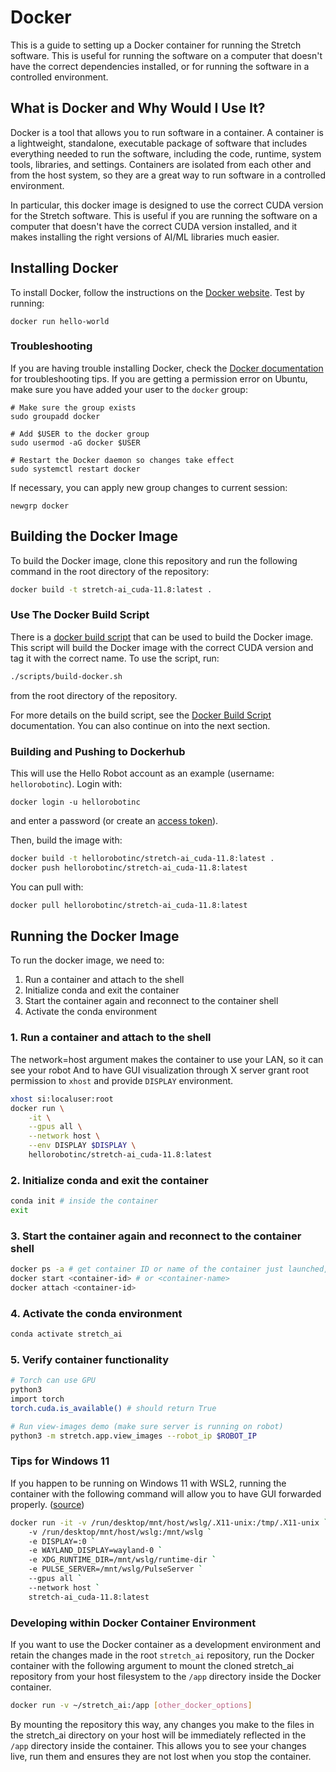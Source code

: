 # Docker

This is a guide to setting up a Docker container for running the Stretch software. This is useful for running the software on a computer that doesn't have the correct dependencies installed, or for running the software in a controlled environment.

## What is Docker and Why Would I Use It?

Docker is a tool that allows you to run software in a container. A container is a lightweight, standalone, executable package of software that includes everything needed to run the software, including the code, runtime, system tools, libraries, and settings. Containers are isolated from each other and from the host system, so they are a great way to run software in a controlled environment.

In particular, this docker image is designed to use the correct CUDA version for the Stretch software. This is useful if you are running the software on a computer that doesn't have the correct CUDA version installed, and it makes installing the right versions of AI/ML libraries much easier.

## Installing Docker

To install Docker, follow the instructions on the [Docker website](https://docs.docker.com/get-docker/). Test by running:

```
docker run hello-world
```

### Troubleshooting

If you are having trouble installing Docker, check the [Docker documentation](https://docs.docker.com/get-docker/) for troubleshooting tips. If you are getting a permission error on Ubuntu, make sure you have added your user to the `docker` group:

```
# Make sure the group exists
sudo groupadd docker

# Add $USER to the docker group
sudo usermod -aG docker $USER

# Restart the Docker daemon so changes take effect
sudo systemctl restart docker
```

If necessary, you can apply new group changes to current session:

```
newgrp docker
```

## Building the Docker Image

To build the Docker image, clone this repository and run the following command in the root directory of the repository:

```bash
docker build -t stretch-ai_cuda-11.8:latest .
```

### Use The Docker Build Script

There is a [docker build script](scripts/build-docker.sh) that can be used to build the Docker image. This script will build the Docker image with the correct CUDA version and tag it with the correct name. To use the script, run:

```bash
./scripts/build-docker.sh
```

from the root directory of the repository.

For more details on the build script, see the [Docker Build Script](scripts/build-docker.md) documentation. You can also continue on into the next section.

### Building and Pushing to Dockerhub

This will use the Hello Robot account as an example (username: `hellorobotinc`). Login with:

```
docker login -u hellorobotinc
```

and enter a password (or create an [access token](https://hub.docker.com/settings/security)).

Then, build the image with:

```bash
docker build -t hellorobotinc/stretch-ai_cuda-11.8:latest .
docker push hellorobotinc/stretch-ai_cuda-11.8:latest
```

You can pull with:

```bash
docker pull hellorobotinc/stretch-ai_cuda-11.8:latest
```

## Running the Docker Image

To run the docker image, we need to:

1. Run a container and attach to the shell
1. Initialize conda and exit the container
1. Start the container again and reconnect to the container shell
1. Activate the conda environment

### 1. Run a container and attach to the shell

The network=host argument makes the container to use your LAN, so it can see your robot
And to have GUI visualization through X server grant root permission to `xhost` and provide `DISPLAY` environment.

```bash
xhost si:localuser:root
docker run \
    -it \
    --gpus all \
    --network host \
    --env DISPLAY $DISPLAY \
    hellorobotinc/stretch-ai_cuda-11.8:latest
```

### 2. Initialize conda and exit the container

```bash
conda init # inside the container
exit
```

### 3. Start the container again and reconnect to the container shell

```bash
docker ps -a # get container ID or name of the container just launched, but is now exited
docker start <container-id> # or <container-name>
docker attach <container-id>
```

### 4. Activate the conda environment

```bash
conda activate stretch_ai
```

### 5. Verify container functionality

```bash
# Torch can use GPU
python3
import torch
torch.cuda.is_available() # should return True

# Run view-images demo (make sure server is running on robot)
python3 -m stretch.app.view_images --robot_ip $ROBOT_IP
```

### Tips for Windows 11

If you happen to be running on Windows 11 with WSL2, running the container with the following command will allow you to have GUI forwarded properly. ([source](https://stackoverflow.com/questions/73092750/how-to-show-gui-apps-from-docker-desktop-container-on-windows-11))

```bash
docker run -it -v /run/desktop/mnt/host/wslg/.X11-unix:/tmp/.X11-unix `
    -v /run/desktop/mnt/host/wslg:/mnt/wslg `
    -e DISPLAY=:0 `
    -e WAYLAND_DISPLAY=wayland-0 `
    -e XDG_RUNTIME_DIR=/mnt/wslg/runtime-dir `
    -e PULSE_SERVER=/mnt/wslg/PulseServer `
    --gpus all `
    --network host `
    stretch-ai_cuda-11.8:latest
```

### Developing within Docker Container Environment

If you want to use the Docker container as a development environment and retain the changes made in the root `stretch_ai` repository, run the Docker container with the following argument to mount the cloned stretch_ai repository from your host filesystem to the `/app` directory inside the Docker container.

```bash
docker run -v ~/stretch_ai:/app [other_docker_options]
```

By mounting the repository this way, any changes you make to the files in the stretch_ai directory on your host will be immediately reflected in the `/app` directory inside the container. This allows you to see your changes live, run them and ensures they are not lost when you stop the container.
